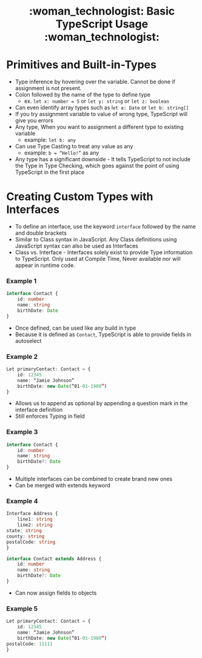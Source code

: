 <div align="center">
   <h1>:woman_technologist: Basic TypeScript Usage :woman_technologist:</h1>
</div>

<h1>Primitives and Built-in-Types</h1>

- Type inference by hovering over the variable. Cannot be done if assignment is not present.
- Colon followed by the name of the type to define type
	- ex. `let x: number = 5`  or  `let y: string` or   `let z: boolean`
- Can even identify array types such as l`et a: Date` or `let b: string[]`
- If you try assignment variable to value of wrong type, TypeScript will give you errors
- Any type, When you want to assignment a different type to existing variable
	- example: `let b: any`
- Can use Type Casting to treat any value as any
	- example: `b = “Hello!”` as any
- Any type has a significant downside - It tells TypeScript to not include the Type in Type Checking, which goes against the point of using TypeScript in the first place

<h1>Creating Custom Types with Interfaces</h1>


- To define an interface, use the keyword `interface` followed by the name and double brackets
- Similar to Class syntax in JavaScript. Any Class definitions using JavaScript syntax can also be used as Interfaces
- Class vs. Interface - Interfaces solely exist to provide Type information to TypeScript. Only used at Compile Time, Never available nor will appear in runtime code.

<h3>Example 1</h3>

```typescript
interface Contact {
	id: number
	name: string 
	birthDate: Date
}
```

- Once defined, can be used like any build in type 
- Because it is defined as `Contact`, TypeScript is able to provide fields in autoselect

<h3>Example 2</h3>

```typescript
Let primaryContact: Contact = {
	id: 12345
	name: “Jamie Johnson”
	birthDate: new Date(“01-01-1980”)
}
```

- Allows us to append as optional by appending a question mark in the interface definition
- Still enforces Typing in field

<h3>Example 3</h3> 

```typescript
interface Contact {
	id: number
	name: string 
	birthDate?: Date
}
```

- Multiple interfaces can be combined to create brand new ones
- Can be merged with extends keyword

<h3>Example 4</h3> 

```typescript
Interface Address {
	line1: string
	line2: string
state: string
county: string
postalCode: string
}

interface Contact extends Address {
	id: number
	name: string 
	birthDate?: Date
}
```

- Can now assign fields to objects

<h3>Example 5</h3>

```typescript
Let primaryContact: Contact = {
	id: 12345
	name: “Jamie Johnson”
	birthDate: new Date(“01-01-1980”)
postalCode: 11111 
}
```

